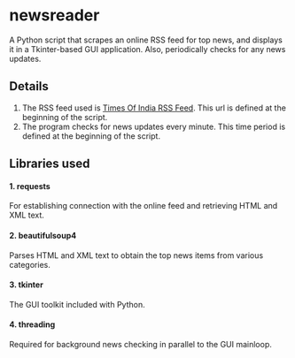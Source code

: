 # newsreader
A Python script that scrapes an online RSS feed for top news, and displays it in a Tkinter-based GUI application. Also, periodically checks for any news updates.

## Details
1. The RSS feed used is [Times Of India RSS Feed](https://timesofindia.indiatimes.com/rss.cms). This url is defined at the beginning of the script.
2. The program checks for news updates every minute. This time period is defined at the beginning of the script.

## Libraries used
#### 1. requests
For establishing connection with the online feed and retrieving HTML and XML text.
#### 2. beautifulsoup4
Parses HTML and XML text to obtain the top news items from various categories.
#### 3. tkinter
The GUI toolkit included with Python.
#### 4. threading
Required for background news checking in parallel to the GUI mainloop.
